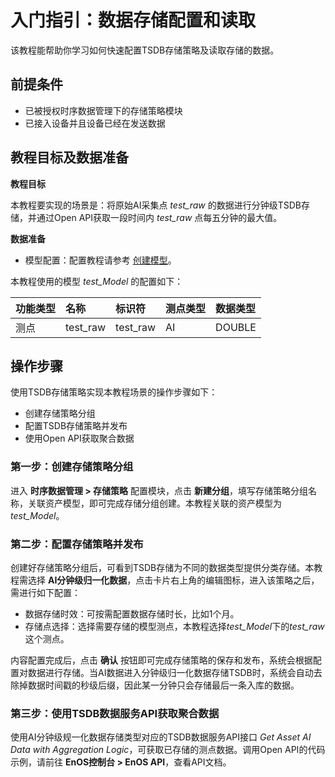 # 入门指引：数据存储配置和读取

该教程能帮助你学习如何快速配置TSDB存储策略及读取存储的数据。

## 前提条件

- 已被授权时序数据管理下的存储策略模块
- 已接入设备并且设备已经在发送数据

## 教程目标及数据准备

**教程目标**

本教程要实现的场景是：将原始AI采集点 *test_raw* 的数据进行分钟级TSDB存储，并通过Open API获取一段时间内 *test_raw* 点每五分钟的最大值。

**数据准备**

- 模型配置：配置教程请参考 [创建模型](/docs/device-connection/zh_CN/2.0.9/howto/model/creating_model.html)。

本教程使用的模型 *test_Model* 的配置如下：

| 功能类型 | 名称     | 标识符   | 测点类型 | 数据类型 |
|:---------|:---------|:---------|:---------|:---------|
| 测点     | test_raw | test_raw | AI       | DOUBLE   |

## 操作步骤

使用TSDB存储策略实现本教程场景的操作步骤如下：
- 创建存储策略分组
- 配置TSDB存储策略并发布
- 使用Open API获取聚合数据

### 第一步：创建存储策略分组

进入 **时序数据管理 > 存储策略** 配置模块，点击 **新建分组**，填写存储策略分组名称，关联资产模型，即可完成存储分组创建。本教程关联的资产模型为*test_Model*。

### 第二步：配置存储策略并发布

创建好存储策略分组后，可看到TSDB存储为不同的数据类型提供分类存储。本教程需选择 **AI分钟级归一化数据**，点击卡片右上角的编辑图标，进入该策略之后，需进行如下配置：
- 数据存储时效：可按需配置数据存储时长，比如1个月。
- 存储点选择：选择需要存储的模型测点，本教程选择*test_Model*下的*test_raw*这个测点。

内容配置完成后，点击 **确认** 按钮即可完成存储策略的保存和发布，系统会根据配置对数据进行存储。当AI数据进入分钟级归一化数据存储TSDB时，系统会自动去除掉数据时间戳的秒级后缀，因此某一分钟只会存储最后一条入库的数据。

### 第三步：使用TSDB数据服务API获取聚合数据

使用AI分钟级规一化数据存储类型对应的TSDB数据服务API接口 *Get Asset AI Data with Aggregation Logic*，可获取已存储的测点数据。调用Open API的代码示例，请前往 **EnOS控制台 > EnOS API**，查看API文档。
